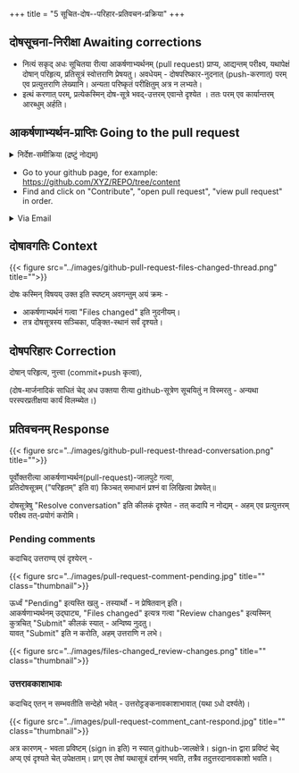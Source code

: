 +++
title = "5 सूचित-दोष--परिहार-प्रतिवचन-प्रक्रिया"
+++

## दोषसूचना-निरीक्षा Awaiting corrections
- नित्यं सकृद् अधः सूचितया रीत्या आकर्षणाभ्यर्थनम् (pull request) प्राप्य, आद्यन्तम् परीक्ष्य, यथापेक्षं दोषान् परिहृत्य, प्रतिसूत्रं स्वोत्तराणि प्रेषयतु। अवधेयम् - दोषपरिष्कार-नुदनात् (push-करणात्) परम् एव प्रत्युत्तराणि लेख्यानि। अन्यता परिष्कृतं परीक्षितुम् अत्र न लभ्यते।
- इत्थं करणात् परम्, प्रत्येकस्मिन् दोष-सूत्रे भवद्-उत्तरम् एवान्ते दृश्येत । ततः परम् एव कार्यान्तरम् आरब्धुम् अर्हति।  

## आकर्षणाभ्यर्थन-प्राप्तिः Going to the pull request
<details><summary>निर्देश-समीक्रिया (द्रष्टुं नोद्यम्)</summary>

- अधः XYZ इति यद् अस्ति, तस्य स्थाने स्वीयं github-नाम प्रयुङ्क्ताम्।
  - अथवैतत् प्रयुज्यतां यन्त्रम्: <input id="input_githubUserId" value="XYZ"></input><input id="input_repo" value="REPO"></input><button id="transformId" onclick="handleTransformIdBtnClick();">पाठम् परिवर्तय!!</button>
- Back to [Git workflow](/groups/dyuganga/projects/text/git-workflow/?githubUserId=XYZ&repo=REPO)
</details>


- Go to your github page, for example: https://github.com/XYZ/REPO/tree/content
- Find and click on "Contribute", "open pull request", "view pull request" in order.

<details><summary>Via Email</summary>

आकर्षणाभ्यर्थने (pull request इत्यस्मिन्) केचिद् दोषा दृष्टाश् चेद् github-द्वारा सूचयिष्यन्ते। विपत्रसन्देशः+++(=email)+++ प्राप्तः स्यात्।

तद् विपत्रम्+++(=email)+++ एवं किञ्चिद् दृश्येत -
[images](images)
{{< figure src="../images/github-review-notification.png" title="" class="thumbnail">}}

कस्मिंश् चिद् अपि सूचितस्य दोषस्य विषये विचार-विनिमयार्थम्, परिहार-सूचनार्थं चायं क्रमः।

प्राप्ते विपत्रसन्देशे ऽधो वर्तमानम् "view it on GitHub" इति सङ्केतस्योपरि नुदतु। ततः किञ्चिद् जालक्षेत्रम् उद्घाटयिष्यते। तत्र, उचितस्थाने स्वदन्देशं लिखतु।
</details>

## दोषावगतिः Context

{{< figure src="../images/github-pull-request-files-changed-thread.png" title="">}}

दोषः कस्मिन् विषयय् उक्त इति स्पष्टम् अवगन्तुम् अयं क्रमः -

- आकर्षणाभ्यर्थनं गत्वा "Files changed" इति नुदनीयम्।
- तत्र दोषसूत्रस्य सञ्चिका, पङ्क्ति-स्थानं सर्वं दृश्यते।

## दोषपरिहारः Correction
दोषान् परिहृत्य, नुत्त्वा (commit+push कृत्वा),

(दोष-मार्जनादिकं साधितं चेद् अध उक्तया रीत्या github-सूत्रेण सूचयितुं न विस्मरतु - अन्यथा परस्परप्रतीक्षया कार्यं विलम्ब्येत।)


## प्रतिवचनम् Response
{{< figure src="../images/github-pull-request-thread-conversation.png" title="">}}

पूर्वोक्तरीत्या आकर्षणाभ्यर्थन(pull-request)-जालपुटे गत्वा,  
प्रतिदोषसूत्रम् ("परिहृतम्" इति वा) किञ्चत् समाधानं प्रश्नं वा लिखित्वा प्रेषयेत्॥  

दोषसूत्रेषु "Resolve conversation" इति कीलकं दृश्येत - तत् कदापि न नोद्यम् - अहम् एव प्रत्युत्तरम् परीक्ष्य तत्-प्रयोगं करोमि। 

### Pending comments
कदाचिद् उत्तराण्य् एवं दृश्येरन् -

{{< figure src="../images/pull-request-comment-pending.jpg" title="" class="thumbnail">}}

ऊर्ध्वं "Pending" इत्यस्ति खलु - तस्यार्थो - न प्रेषितवान् इति।  
आकर्षणाभ्यर्थनम् उद्घाट्य, "Files changed" इत्यत्र गत्वा "Review changes" इत्यस्मिन् कुत्रचित् "Submit" कीलकं स्यात् - अन्विष्य नुदतु।  
यावत् "Submit" इति न करोति, अहम् उत्तराणि न लभे।

{{< figure src="../images/files-changed_review-changes.png" title="" class="thumbnail">}}  


### उत्तरावकाशाभावः
कदाचिद् एतन् न सम्भवतीति सन्देहो भवेत् - उत्तरोट्टङ्कनावकाशाभावात् (यथा ऽधो दर्श्यते)। 

{{< figure src="../images/pull-request-comment_cant-respond.jpg" title="" class="thumbnail">}}

अत्र कारणम् - भवता प्रविष्टम् (sign in इति) न स्यात् github-जालक्षेत्रे। 
sign-in द्वारा प्रविष्टं चेद् अप्य् एवं दृश्यते चेत् उपेक्षताम्। प्राग् एव तेषां यथासूत्रं दर्शनम् भवति, तत्रैव तदुत्तरदानावकाशो भवति।


<script src="../contribution-page-customizer.js"></script>

